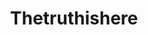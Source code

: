 ---
title: Thetruthishere
crosslinks:
- AskReddit
- Paranormal
- nosleep
- Glitch_in_the_Matrix
- Humanoidencounters
- CrawlerSightings
- Cryptozoology
- creepyencounters
- AskWomen
- Dreams
- AskReddit_eerie
- C_S_T
- matrix
- AskMen
- HelpMeFind
- NewsOfTheWeird
- tipofmytoungue
- glitch
- Synchronicities
- GlitchInTheMatrix
---